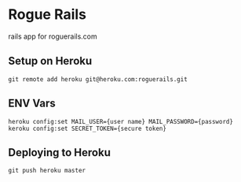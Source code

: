 Rogue Rails
====
rails app for roguerails.com

## Setup on Heroku
    git remote add heroku git@heroku.com:roguerails.git

## ENV Vars
    heroku config:set MAIL_USER={user name} MAIL_PASSWORD={password}
    keroku config:set SECRET_TOKEN={secure token}

## Deploying to Heroku
    git push heroku master